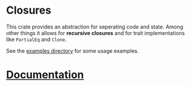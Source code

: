 # Closures

This crate provides an abstraction for seperating code and state.
Among other things it allows for **recursive closures** and
for trait implementations like `PartialEq` and `Clone`.

See the [examples directory](https://github.com/panicbit/rust-closures/tree/master/examples) for some usage examples.

# [Documentation](https://docs.rs/closures)
